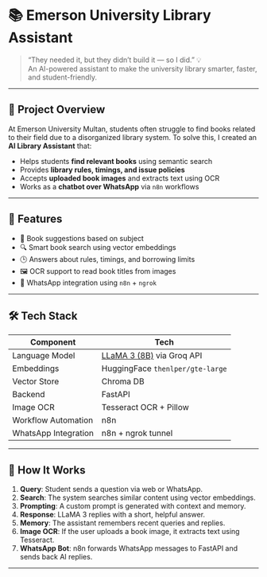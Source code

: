# 📚 Emerson University Library Assistant

> “They needed it, but they didn’t build it — so I did.” 💡  
> An AI-powered assistant to make the university library smarter, faster, and student-friendly.

---

## 🚀 Project Overview

At Emerson University Multan, students often struggle to find books related to their field due to a disorganized library system. To solve this, I created an **AI Library Assistant** that:

- Helps students **find relevant books** using semantic search
- Provides **library rules, timings, and issue policies**
- Accepts **uploaded book images** and extracts text using OCR
- Works as a **chatbot over WhatsApp** via `n8n` workflows

---

## 🧠 Features

- 📘 Book suggestions based on subject
- 🔍 Smart book search using vector embeddings
- 🕒 Answers about rules, timings, and borrowing limits
- 🖼️ OCR support to read book titles from images
- 💬 WhatsApp integration using `n8n` + `ngrok`

---

## 🛠️ Tech Stack

| Component | Tech |
|----------|------|
| Language Model | [LLaMA 3 (8B)](https://groq.com) via Groq API |
| Embeddings | HuggingFace `thenlper/gte-large` |
| Vector Store | Chroma DB |
| Backend | FastAPI |
| Image OCR | Tesseract OCR + Pillow |
| Workflow Automation | n8n |
| WhatsApp Integration | n8n + ngrok tunnel |

---

## 🧩 How It Works

1. **Query**: Student sends a question via web or WhatsApp.
2. **Search**: The system searches similar content using vector embeddings.
3. **Prompting**: A custom prompt is generated with context and memory.
4. **Response**: LLaMA 3 replies with a short, helpful answer.
5. **Memory**: The assistant remembers recent queries and replies.
6. **Image OCR**: If the user uploads a book image, it extracts text using Tesseract.
7. **WhatsApp Bot**: n8n forwards WhatsApp messages to FastAPI and sends back AI replies.

---

